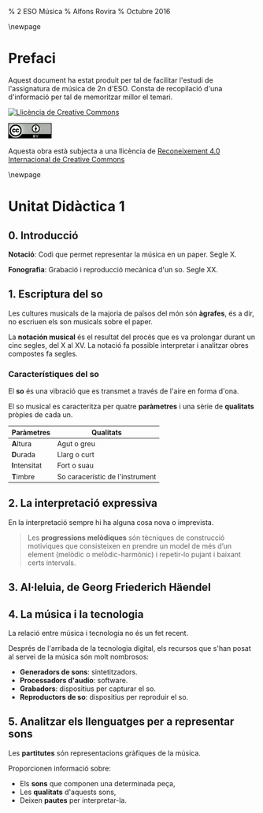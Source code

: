% 2 ESO Música
% Alfons Rovira
% Octubre 2016

\newpage

# Prefaci

Aquest document ha estat produit per tal de facilitar l'estudi de l'assignatura de música de 2n d'ESO. Consta de recopilació d'una d'informació per tal de memoritzar millor el temari.

<a rel="license" href="http://creativecommons.org/licenses/by/4.0/"><img alt="Llicència de Creative Commons" style="border-width:0" src="https://i.creativecommons.org/l/by/4.0/88x31.png" /></a>

![](cc.jpg)

Aquesta obra està subjecta a una llicència de <a rel="license" href="http://creativecommons.org/licenses/by/4.0/">Reconeixement 4.0 Internacional de Creative Commons</a>

\newpage

# Unitat Didàctica 1

## 0. Introducció

**Notació**: Codi que permet representar la música en un paper. Segle X.

**Fonografia**: Grabació i reproducció mecànica d'un so. Segle XX.

## 1. Escriptura del so

Les cultures musicals de la majoria de països del món són **àgrafes**, és a dir, no escriuen els son musicals sobre el paper.

La **notación musical** és el resultat del procés que es va prolongar durant un cinc segles, del X al XV. La notació fa possible interpretar i analitzar obres compostes fa segles.

### Característiques del so

El **so** és una vibració que es transmet a través de l'aire en forma d'ona.

El so musical es caracteritza per quatre **paràmetres** i una sèrie de **qualitats** pròpies de cada un.

| Paràmetres | Qualitats |
| --- | --- |
| **A**ltura | Agut o greu |
| **D**urada | Llarg o curt |
| **I**ntensitat | Fort o suau |
| **T**imbre | So caracerístic de l'instrument |


## 2. La interpretació expressiva

En la interpretació sempre hi ha alguna cosa nova o imprevista.

> Les **progressions melòdiques** són tècniques de construcció motiviques que consisteixen en prendre un model de més d’un element (melòdic o melòdic-harmònic) i repetir-lo pujant i baixant certs intervals.

## 3. Al·leluia, de Georg Friederich Häendel

## 4. La música i la tecnologia

La relació entre música i tecnologia no és un fet recent.

Després de l'arribada de la tecnologia digital, els recursos que s'han posat al servei de la música són molt nombrosos:

- **Generadors de sons**: sintetitzadors.
- **Processadors d'audio**: software.
- **Grabadors**: dispositius per capturar el so.
- **Reproductors de so**: dispositius per reproduir el so.

## 5. Analitzar els llenguatges per a representar sons

Les **partitutes** són representacions gràfiques de la música.

Proporcionen informació sobre:

- Els **sons** que componen una determinada peça,
- Les **qualitats** d'aquests sons,
- Deixen **pautes** per interpretar-la.

